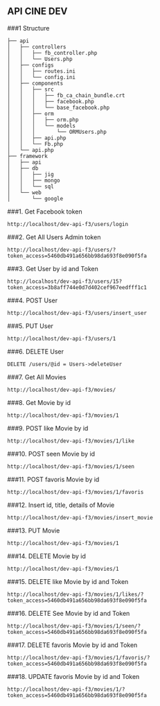 ## API CINE DEV
###1 Structure

```
├── api
│   ├── controllers
│   │   ├── fb_controller.php
│   │   └── Users.php
│   ├── configs
│   │   ├── routes.ini
│   │   └── config.ini
│   ├── components
│   │   ├── src
│   │   │   ├── fb_ca_chain_bundle.crt
│   │   │   ├── facebook.php
│   │   │   └── base_facebook.php
│   │   ├── orm
│   │   │   ├── orm.php
│   │   │   └── models
│   │   │       └── ORMUsers.php
│   │   ├── api.php
│   │   └── Fb.php
│   └── api.php
├── framework
│   ├── api
│   ├── db
│   │   ├── jig
│   │   ├── mongo
│   │   └── sql
│   └── web
│       └── google

```
###1. Get Facebook token
```
http://localhost/dev-api-f3/users/login
```

###2. Get All Users Admin token
```
http://localhost/dev-api-f3/users/?token_access=5460db491a656bb98da693f8e090f5fa
```
###3. Get User by id and Token
```
http://localhost/dev-api-f3/users/15?token_access=3b8aff744e0d7d402cef967eedfff1c1
```

###4. POST User 
```
http://localhost/dev-api-f3/users/insert_user 
```

###5. PUT User 
```
http://localhost/dev-api-f3/users/1 
```

###6. DELETE User 
```
DELETE /users/@id = Users->deleteUser
```
###7. Get All Movies  
```
http://localhost/dev-api-f3/movies/
```

###8. Get Movie by id  
```
http://localhost/dev-api-f3/movies/1
```

###9. POST like Movie by id
```
http://localhost/dev-api-f3/movies/1/like
```

###10. POST seen Movie by id
```
http://localhost/dev-api-f3/movies/1/seen
```


###11. POST favoris Movie by id
```
http://localhost/dev-api-f3/movies/1/favoris
```

###12. Insert id, title, details of  Movie
```
http://localhost/dev-api-f3/movies/insert_movie 
```

###13. PUT Movie 
```
http://localhost/dev-api-f3/movies/1 
```

###14. DELETE Movie by id
```
http://localhost/dev-api-f3/movies/1 
```

###15. DELETE like Movie by id and Token 
```
http://localhost/dev-api-f3/movies/1/likes/?token_access=5460db491a656bb98da693f8e090f5fa
```

###16. DELETE See Movie by id and Token
```
http://localhost/dev-api-f3/movies/1/seen/?token_access=5460db491a656bb98da693f8e090f5fa
```

###17. DELETE favoris Movie by id and Token
```
http://localhost/dev-api-f3/movies/1/favoris/?token_access=5460db491a656bb98da693f8e090f5fa
```
###18. UPDATE favoris Movie by id and Token
```
http://localhost/dev-api-f3/movies/1/?token_access=5460db491a656bb98da693f8e090f5fa
```
